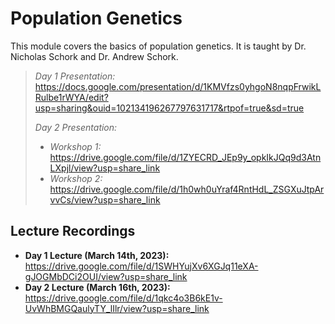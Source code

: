 # Population Genetics
This module covers the basics of population genetics. It is taught by Dr. Nicholas Schork and Dr. Andrew Schork. 

> *Day 1 Presentation:* https://docs.google.com/presentation/d/1KMVfzs0yhgoN8nqpFrwikLRulbe1rWYA/edit?usp=sharing&ouid=102134196267797631717&rtpof=true&sd=true
> 
> *Day 2 Presentation:*
> - *Workshop 1:* https://drive.google.com/file/d/1ZYECRD_JEp9y_opkIkJQq9d3AtnLXpjl/view?usp=share_link
> - *Workshop 2:* https://drive.google.com/file/d/1h0wh0uYraf4RntHdL_ZSGXuJtpArvvCs/view?usp=share_link


## Lecture Recordings

* **Day 1 Lecture (March 14th, 2023):** https://drive.google.com/file/d/1SWHYujXv6XGJq11eXA-gJOGMbDCi2OUI/view?usp=share_link
* **Day 2 Lecture (March 16th, 2023):** https://drive.google.com/file/d/1qkc4o3B6kE1v-UvWhBMGQaulyTY_lIlr/view?usp=share_link

